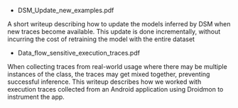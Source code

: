 * DSM_Update_new_examples.pdf

A short writeup describing how to update the models inferred by DSM when new traces become available. This update is done incrementally, without incurring the cost of retraining the model with the entire dataset

* Data_flow_sensitive_execution_traces.pdf

When collecting traces from real-world usage where there may be multiple instances of the class, the traces may get mixed together, preventing successful inference.
This writeup describes how we worked with execution traces collected from an Android application using Droidmon to instrument the app.
